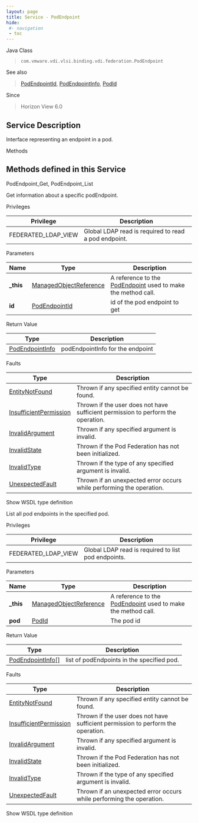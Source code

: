 ```yaml
---
layout: page
title: Service - PodEndpoint
hide:
 #- navigation
 - toc
---
```


  
  
  



Java Class  
> `com.vmware.vdi.vlsi.binding.vdi.federation.PodEndpoint`

See also  
> [PodEndpointId](vdi.entity.PodEndpointId.md), [PodEndpointInfo](vdi.federation.PodEndpoint.PodEndpointInfo.md), [PodId](vdi.entity.PodId.md)

Since  
> Horizon View 6.0


  


## Service Description

Interface representing an endpoint in a pod. 

Methods

Methods defined in this Service   
---  
PodEndpoint_Get, PodEndpoint_List  
  



Get information about a specific podEndpoint. 

Privileges 

Privilege |  Description   
---|---  
FEDERATED_LDAP_VIEW|  Global LDAP read is required to read a pod endpoint.   
  


Parameters 

Name| Type| Description  
---|---|---  
**_this**| [ManagedObjectReference](vmodl.ManagedObjectReference.md)|  A reference to the [PodEndpoint](vdi.federation.PodEndpoint.md) used to make the method call.   
**id**| [PodEndpointId](vdi.entity.PodEndpointId.md)|  id of the pod endpoint to get   
  
  


Return Value 

Type |  Description   
---|---  
[PodEndpointInfo](vdi.federation.PodEndpoint.PodEndpointInfo.md)| podEndpointInfo for the endpoint  
  


Faults 

Type |  Description   
---|---  
[EntityNotFound](vdi.fault.EntityNotFound.md)| Thrown if any specified entity cannot be found.  
[InsufficientPermission](vdi.fault.InsufficientPermission.md)| Thrown if the user does not have sufficient permission to perform the operation.  
[InvalidArgument](vdi.fault.InvalidArgument.md)| Thrown if any specified argument is invalid.  
[InvalidState](vdi.fault.InvalidState.md)| Thrown if the Pod Federation has not been initialized.  
[InvalidType](vdi.fault.InvalidType.md)| Thrown if the type of any specified argument is invalid.  
[UnexpectedFault](vdi.fault.UnexpectedFault.md)| Thrown if an unexpected error occurs while performing the operation.  
  
Show WSDL type definition

  
  
  



List all pod endpoints in the specified pod. 

Privileges 

Privilege |  Description   
---|---  
FEDERATED_LDAP_VIEW|  Global LDAP read is required to list pod endpoints.   
  


Parameters 

Name| Type| Description  
---|---|---  
**_this**| [ManagedObjectReference](vmodl.ManagedObjectReference.md)|  A reference to the [PodEndpoint](vdi.federation.PodEndpoint.md) used to make the method call.   
**pod**| [PodId](vdi.entity.PodId.md)|  The pod id   
  
  


Return Value 

Type |  Description   
---|---  
[PodEndpointInfo[]](vdi.federation.PodEndpoint.PodEndpointInfo.md)| list of podEndpoints in the specified pod.  
  


Faults 

Type |  Description   
---|---  
[EntityNotFound](vdi.fault.EntityNotFound.md)| Thrown if any specified entity cannot be found.  
[InsufficientPermission](vdi.fault.InsufficientPermission.md)| Thrown if the user does not have sufficient permission to perform the operation.  
[InvalidArgument](vdi.fault.InvalidArgument.md)| Thrown if any specified argument is invalid.  
[InvalidState](vdi.fault.InvalidState.md)| Thrown if the Pod Federation has not been initialized.  
[InvalidType](vdi.fault.InvalidType.md)| Thrown if the type of any specified argument is invalid.  
[UnexpectedFault](vdi.fault.UnexpectedFault.md)| Thrown if an unexpected error occurs while performing the operation.  
  
Show WSDL type definition

  
  
  
  
  
  
  

